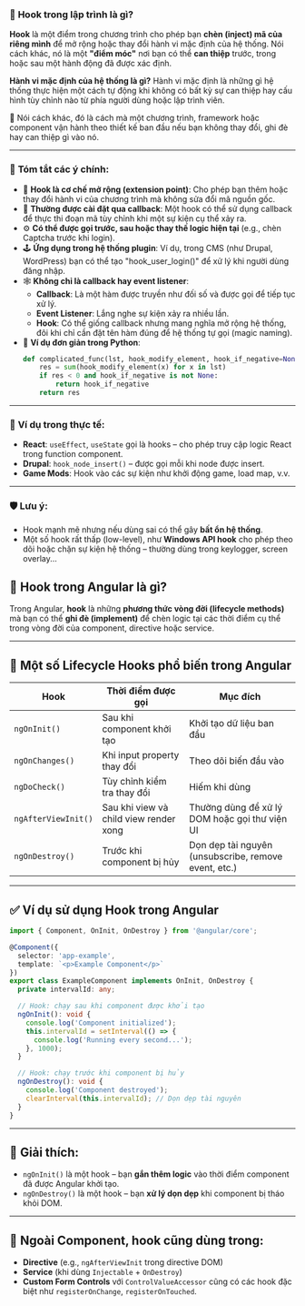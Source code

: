 
### 🔧 **Hook trong lập trình là gì?**

**Hook** là một điểm trong chương trình cho phép bạn **chèn (inject) mã của riêng mình** để mở rộng hoặc thay đổi hành vi mặc định của hệ thống. Nói cách khác, nó là một **"điểm móc"** nơi bạn có thể **can thiệp** trước, trong hoặc sau một hành động đã được xác định.

**Hành vi mặc định của hệ thống là gì?**
Hành vi mặc định là những gì hệ thống thực hiện một cách tự động khi không có bất kỳ sự can thiệp hay cấu hình tùy chỉnh nào từ phía người dùng hoặc lập trình viên.

📌 Nói cách khác, đó là cách mà một chương trình, framework hoặc component vận hành theo thiết kế ban đầu nếu bạn không thay đổi, ghi đè hay can thiệp gì vào nó.

---

### 🧠 **Tóm tắt các ý chính:**

- 🔄 **Hook là cơ chế mở rộng (extension point)**: Cho phép bạn thêm hoặc thay đổi hành vi của chương trình mà không sửa đổi mã nguồn gốc.
- 🧩 **Thường được cài đặt qua callback**: Một hook có thể sử dụng callback để thực thi đoạn mã tùy chỉnh khi một sự kiện cụ thể xảy ra.
- ⚙️ **Có thể được gọi trước, sau hoặc thay thế logic hiện tại** (e.g., chèn Captcha trước khi login).
- 🕹 **Ứng dụng trong hệ thống plugin**: Ví dụ, trong CMS (như Drupal, WordPress) bạn có thể tạo "hook_user_login()" để xử lý khi người dùng đăng nhập.
- 🕸 **Không chỉ là callback hay event listener**:
  - **Callback**: Là một hàm được truyền như đối số và được gọi để tiếp tục xử lý.
  - **Event Listener**: Lắng nghe sự kiện xảy ra nhiều lần.
  - **Hook**: Có thể giống callback nhưng mang nghĩa mở rộng hệ thống, đôi khi chỉ cần đặt tên hàm đúng để hệ thống tự gọi (magic naming).
- 🧪 **Ví dụ đơn giản trong Python**:
  ```python
  def complicated_func(lst, hook_modify_element, hook_if_negative=None):
      res = sum(hook_modify_element(x) for x in lst)
      if res < 0 and hook_if_negative is not None:
          return hook_if_negative
      return res
  ```

---

### 📌 **Ví dụ trong thực tế:**
- **React**: `useEffect`, `useState` gọi là hooks – cho phép truy cập logic React trong function component.
- **Drupal**: `hook_node_insert()` – được gọi mỗi khi node được insert.
- **Game Mods**: Hook vào các sự kiện như khởi động game, load map, v.v.

---

### 🛡 Lưu ý:
- Hook mạnh mẽ nhưng nếu dùng sai có thể gây **bất ổn hệ thống**.
- Một số hook rất thấp (low-level), như **Windows API hook** cho phép theo dõi hoặc chặn sự kiện hệ thống – thường dùng trong keylogger, screen overlay...

## 🔄 **Hook trong Angular là gì?**

Trong Angular, **hook** là những **phương thức vòng đời (lifecycle methods)** mà bạn có thể **ghi đè (implement)** để chèn logic tại các thời điểm cụ thể trong vòng đời của component, directive hoặc service.

---

## 🧩 **Một số Lifecycle Hooks phổ biến trong Angular**

| Hook | Thời điểm được gọi | Mục đích |
|------|--------------------|----------|
| `ngOnInit()` | Sau khi component khởi tạo | Khởi tạo dữ liệu ban đầu |
| `ngOnChanges()` | Khi input property thay đổi | Theo dõi biến đầu vào |
| `ngDoCheck()` | Tùy chỉnh kiểm tra thay đổi | Hiếm khi dùng |
| `ngAfterViewInit()` | Sau khi view và child view render xong | Thường dùng để xử lý DOM hoặc gọi thư viện UI |
| `ngOnDestroy()` | Trước khi component bị hủy | Dọn dẹp tài nguyên (unsubscribe, remove event, etc.) |

---

## ✅ **Ví dụ sử dụng Hook trong Angular**

```ts
import { Component, OnInit, OnDestroy } from '@angular/core';

@Component({
  selector: 'app-example',
  template: `<p>Example Component</p>`
})
export class ExampleComponent implements OnInit, OnDestroy {
  private intervalId: any;

  // Hook: chạy sau khi component được khởi tạo
  ngOnInit(): void {
    console.log('Component initialized');
    this.intervalId = setInterval(() => {
      console.log('Running every second...');
    }, 1000);
  }

  // Hook: chạy trước khi component bị hủy
  ngOnDestroy(): void {
    console.log('Component destroyed');
    clearInterval(this.intervalId); // Dọn dẹp tài nguyên
  }
}
```

---

## 🧠 **Giải thích:**
- `ngOnInit()` là một hook – bạn **gắn thêm logic** vào thời điểm component đã được Angular khởi tạo.
- `ngOnDestroy()` là một hook – bạn **xử lý dọn dẹp** khi component bị tháo khỏi DOM.

---

## 📌 Ngoài Component, hook cũng dùng trong:
- **Directive** (e.g., `ngAfterViewInit` trong directive DOM)
- **Service** (khi dùng `Injectable` + `OnDestroy`)
- **Custom Form Controls** với `ControlValueAccessor` cũng có các hook đặc biệt như `registerOnChange`, `registerOnTouched`.


